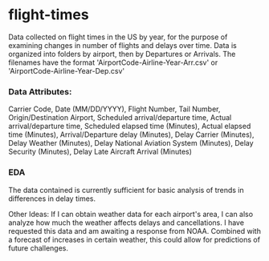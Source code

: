 # flight-times
Data collected on flight times in the US by year, for the purpose of examining changes in number of flights and delays over time.
Data is organized into folders by airport, then by Departures or Arrivals. 
The filenames have the format 'AirportCode-Airline-Year-Arr.csv' or 'AirportCode-Airline-Year-Dep.csv'

### Data Attributes:
Carrier Code, Date (MM/DD/YYYY), Flight Number, Tail Number, Origin/Destination Airport, Scheduled arrival/departure time, Actual arrival/departure time, Scheduled elapsed time (Minutes), Actual elapsed time (Minutes), Arrival/Departure delay (Minutes), Delay Carrier (Minutes), Delay Weather (Minutes), Delay National Aviation System (Minutes), Delay Security (Minutes), Delay Late Aircraft Arrival (Minutes)

### EDA
The data contained is currently sufficient for basic analysis of trends in differences in delay times. 

Other Ideas:
  If I can obtain weather data for each airport's area, I can also analyze how much the weather affects delays and cancellations.
  I have requested this data and am awaiting a response from NOAA.
  Combined with a forecast of increases in certain weather, this could allow for predictions of future challenges.
